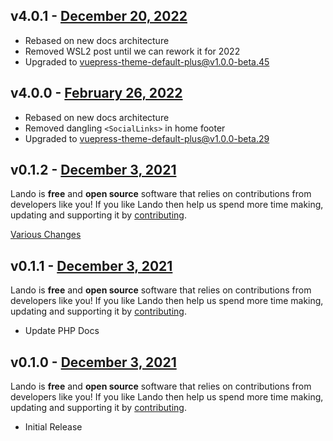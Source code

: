 ## v4.0.1  - [December 20, 2022](https://github.com/lando/docs/releases/tag/v4.0.1)

* Rebased on new docs architecture
* Removed WSL2 post until we can rework it for 2022
* Upgraded to [vuepress-theme-default-plus@v1.0.0-beta.45](https://github.com/lando/vuepress-theme-default-plus/releases/tag/v1.0.0-beta.44)

## v4.0.0  - [February 26, 2022](https://github.com/lando/docs/releases/tag/v4.0.0)

* Rebased on new docs architecture
* Removed dangling `<SocialLinks>` in home footer
* Upgraded to [vuepress-theme-default-plus@v1.0.0-beta.29](https://github.com/lando/vuepress-theme-default-plus/releases/tag/v1.0.0-beta.29)

## v0.1.2 - [December 3, 2021](https://github.com/lando/docs/releases/tag/v0.1.2)

Lando is **free** and **open source** software that relies on contributions from developers like you! If you like Lando then help us spend more time making, updating and supporting it by [contributing](https://github.com/sponsors/lando).

[Various Changes](https://github.com/lando/docs/compare/v0.1.1...v0.1.2)

## v0.1.1 - [December 3, 2021](https://github.com/lando/docs/releases/tag/v0.1.1)

Lando is **free** and **open source** software that relies on contributions from developers like you! If you like Lando then help us spend more time making, updating and supporting it by [contributing](https://github.com/sponsors/lando).

* Update PHP Docs

## v0.1.0 - [December 3, 2021](https://github.com/lando/docs/releases/tag/v0.1.0)

Lando is **free** and **open source** software that relies on contributions from developers like you! If you like Lando then help us spend more time making, updating and supporting it by [contributing](https://github.com/sponsors/lando).

* Initial Release
